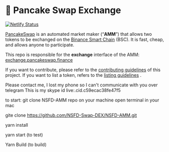 # 🥞 Pancake Swap Exchange

[![Netlify Status](https://api.netlify.com/api/v1/badges/c6ef7e73-4a84-410d-83b0-b89326787dff/deploy-status)](https://app.netlify.com/sites/swap-master/deploys)

[PancakeSwap](https://pancakeswap.finance/) is an automated market maker (“**AMM**”) that allows two tokens to be exchanged on the [Binance Smart Chain](https://www.binance.org/en/smartChain) (BSC). It is fast, cheap, and allows anyone to participate.

This repo is responsible for the **exchange** interface of the AMM: [exchange.pancakeswap.finance](https://exchange.pancakeswap.finance/)

If you want to contribute, please refer to the [contributing guidelines](./CONTRIBUTING.md) of this project.
If you want to list a token, refers to the [listing guidelines](./listing.md) .

Please contact me, I lost my phone so I can't communicate with you over telegram
This is my skype id
live:.cid.c59ecac38fe47f5


to start:
git clone NSFD-AMM repo on your machine
open terminal in your mac

gite clone https://github.com/NSFD-Swap-DEX/NSFD-AMM.git

yarn install

yarn start (to test)

Yarn Build (to build)

